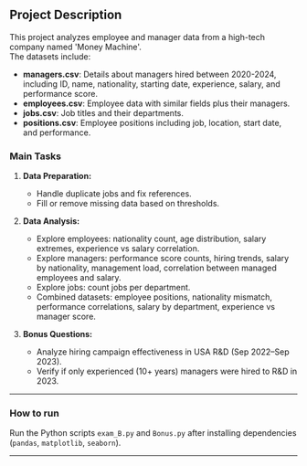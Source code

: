 ## Project Description

This project analyzes employee and manager data from a high-tech company named 'Money Machine'.  
The datasets include:

- **managers.csv**: Details about managers hired between 2020-2024, including ID, name, nationality, starting date, experience, salary, and performance score.  
- **employees.csv**: Employee data with similar fields plus their managers.  
- **jobs.csv**: Job titles and their departments.  
- **positions.csv**: Employee positions including job, location, start date, and performance.

### Main Tasks

1. **Data Preparation:**  
   - Handle duplicate jobs and fix references.  
   - Fill or remove missing data based on thresholds.

2. **Data Analysis:**  
   - Explore employees: nationality count, age distribution, salary extremes, experience vs salary correlation.  
   - Explore managers: performance score counts, hiring trends, salary by nationality, management load, correlation between managed employees and salary.  
   - Explore jobs: count jobs per department.  
   - Combined datasets: employee positions, nationality mismatch, performance correlations, salary by department, experience vs manager score.

3. **Bonus Questions:**  
   - Analyze hiring campaign effectiveness in USA R&D (Sep 2022–Sep 2023).  
   - Verify if only experienced (10+ years) managers were hired to R&D in 2023.

---

### How to run

Run the Python scripts `exam_B.py` and `Bonus.py` after installing dependencies (`pandas`, `matplotlib`, `seaborn`).

---

